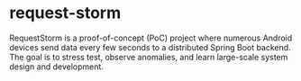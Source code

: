 # request-storm
RequestStorm is a proof-of-concept (PoC) project where numerous Android devices send data every few seconds to a distributed Spring Boot backend. The goal is to stress test, observe anomalies, and learn large-scale system design and development.

